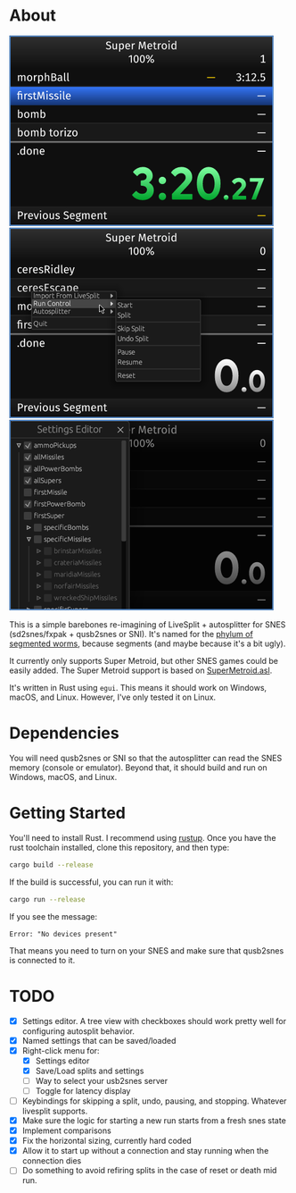 # About

![Action Shot](data/inaction.png)
![Menu](data/context-menu.png)
![Settings Editor](data/settings-editor.png)

This is a simple barebones re-imagining of LiveSplit + autosplitter for SNES
(sd2snes/fxpak + qusb2snes or SNI). It's named for the [phylum of segmented
worms](https://en.wikipedia.org/wiki/Annelid), because segments (and maybe
because it's a bit ugly).

It currently only supports Super Metroid, but other SNES games could be easily
added. The Super Metroid support is based on
[SuperMetroid.asl](data/SuperMetroid.asl).

It's written in Rust using `egui`. This means it should work on Windows, macOS,
and Linux. However, I've only tested it on Linux.

# Dependencies

You will need qusb2snes or SNI so that the autosplitter can read the SNES memory (console or emulator). Beyond that, it should build and run on Windows, macOS, and Linux.

# Getting Started

You'll need to install Rust. I recommend using [rustup](http://rustup.rs). Once you have the rust toolchain installed, clone this repository, and then type:

```sh
cargo build --release
```

If the build is successful, you can run it with:

```sh
cargo run --release
```

If you see the message:

```
Error: "No devices present"
```

That means you need to turn on your SNES and make sure that qusb2snes is connected to it.

# TODO

  * [X] Settings editor. A tree view with checkboxes should work pretty well for
    configuring autosplit behavior.
  * [X] Named settings that can be saved/loaded
  * [X] Right-click menu for:
    * [X] Settings editor
    * [X] Save/Load splits and settings
    * [ ] Way to select your usb2snes server
    * [ ] Toggle for latency display
  * [ ] Keybindings for skipping a split, undo, pausing, and stopping. Whatever livesplit supports.
  * [X] Make sure the logic for starting a new run starts from a fresh snes state
  * [X] Implement comparisons
  * [X] Fix the horizontal sizing, currently hard coded
  * [X] Allow it to start up without a connection and stay running when the
  connection dies
  * [ ] Do something to avoid refiring splits in the case of reset or death mid
    run.
